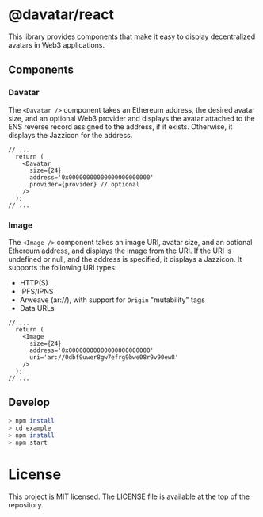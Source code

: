 # @davatar/react
This library provides components that make it easy to display decentralized avatars in Web3 applications.

## Components

### Davatar
The `<Davatar />` component takes an Ethereum address, the desired avatar size, and an optional Web3 provider and displays the avatar attached to the ENS reverse record assigned to the address, if it exists. Otherwise, it displays the Jazzicon for the address.

```react
// ...
  return (
    <Davatar
      size={24}
      address='0x00000000000000000000000'
      provider={provider} // optional
    />
  );
// ...
```

### Image
The `<Image />` component takes an image URI, avatar size, and an optional Ethereum address, and displays the image from the URI. If the URI is undefined or null, and the address is specified, it displays a Jazzicon. It supports the following URI types:

- HTTP(S)
- IPFS/IPNS
- Arweave (ar://), with support for `Origin` "mutability" tags
- Data URLs

```react
// ...
  return (
    <Image
      size={24}
      address='0x00000000000000000000000'
      uri='ar://0dbf9uwer8gw7efrg9bwe08r9v90ew8'
    />
  );
// ...
```

## Develop

```bash
> npm install
> cd example
> npm install
> npm start
```

# License
This project is MIT licensed. The LICENSE file is available at the top of the repository.

